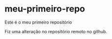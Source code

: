 # meu-primeiro-repo
Este é o meu primeiro repositório


Fiz uma alteraçâo no repositório remoto no github.
